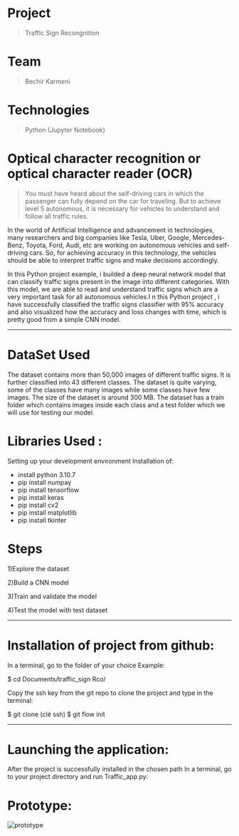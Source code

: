 # Project
> Traffic Sign Recongnition

# Team
> Bechir Karmeni


# Technologies
> Python (Jupyter Notebook)

# Optical character recognition or optical character reader (OCR)
> You must have heard about the self-driving cars in which the passenger can fully depend on the car for traveling. But to achieve level 5 autonomous, it is necessary for vehicles to understand and follow all traffic rules.

In the world of Artificial Intelligence and advancement in technologies, many researchers and big companies like Tesla, Uber, Google, Mercedes-Benz, Toyota, Ford, Audi, etc are working on autonomous vehicles and self-driving cars. So, for achieving accuracy in this technology, the vehicles should be able to interpret traffic signs and make decisions accordingly.

In this Python project example, i builded a deep neural network model that can classify traffic signs present in the image into different categories. With this model, we are able to read and understand traffic signs which are a very important task for all autonomous vehicles.I n this Python project , i have successfully classified the traffic signs classifier with 95% accuracy and also visualized how the accuracy and loss changes with time, which is pretty good from a simple CNN model.




**********************************************************************************

# DataSet Used
The dataset contains more than 50,000 images of different traffic signs. It is further classified into 43 different classes. The dataset is quite varying, some of the classes have many images while some classes have few images. The size of the dataset is around 300 MB. The dataset has a train folder which contains images inside each class and a test folder which we will use for testing our model.

# Libraries Used :
Setting up your development environment
Installation of:
- install python 3.10.7
- pip install numpay
- pip install tensorflow
- pip install keras
- pip install cv2
- pip install matplotlib
- pip install tkinter

# Steps

1)Explore the dataset

2)Build a CNN model

3)Train and validate the model

4)Test the model with test dataset



**********************************************************************************
# Installation of project from github:

In a terminal, go to the folder of your choice Example:

$ cd Documents/traffic_sign Rco/

Copy the ssh key from the git repo to clone the project
and type in the terminal:

$ git clone (clé ssh)
$ git flow init 


**********************************************************************************

# Launching the application:
After the project is successfully installed in the chosen path
In a terminal, go to your project directory and run  Traffic_app.py:




# Prototype:


![prototype](https://user-images.githubusercontent.com/92125959/193488362-418808c4-3b9e-49d2-9ca6-b878cb2cb30c.gif)


